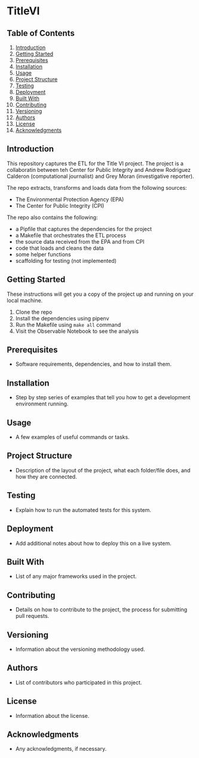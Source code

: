 # TitleVI

## Table of Contents

1. [Introduction](#introduction)
2. [Getting Started](#getting-started)
3. [Prerequisites](#prerequisites)
4. [Installation](#installation)
5. [Usage](#usage)
6. [Project Structure](#project-structure)
7. [Testing](#testing)
8. [Deployment](#deployment)
9. [Built With](#built-with)
10. [Contributing](#contributing)
11. [Versioning](#versioning)
12. [Authors](#authors)
13. [License](#license)
14. [Acknowledgments](#acknowledgments)

## Introduction

This repository captures the ETL for the Title VI project. The project is a collaboratin between teh Center for Public Integrity and Andrew Rodriguez Calderon (computational journalist) and Grey Moran (investigative reporter).

The repo extracts, transforms and loads data from the following sources:

- The Environmental Protection Agency (EPA)
- The Center for Public Integrity (CPI)

The repo also contains the following:

- a Pipfile that captures the dependencies for the project
- a Makefile that orchestrates the ETL process
- the source data received from the EPA and from CPI
- code that loads and cleans the data
- some helper functions
- scaffolding for testing (not implemented)

## Getting Started

These instructions will get you a copy of the project up and running on your local machine.

1. Clone the repo
2. Install the dependencies using pipenv
3. Run the Makefile using `make all` command
4. Visit the Observable Notebook to see the analysis

## Prerequisites

- Software requirements, dependencies, and how to install them.

## Installation

- Step by step series of examples that tell you how to get a development environment running.

## Usage

- A few examples of useful commands or tasks.

## Project Structure

- Description of the layout of the project, what each folder/file does, and how they are connected.

## Testing

- Explain how to run the automated tests for this system.

## Deployment

- Add additional notes about how to deploy this on a live system.

## Built With

- List of any major frameworks used in the project.

## Contributing

- Details on how to contribute to the project, the process for submitting pull requests.

## Versioning

- Information about the versioning methodology used.

## Authors

- List of contributors who participated in this project.

## License

- Information about the license.

## Acknowledgments

- Any acknowledgments, if necessary.
